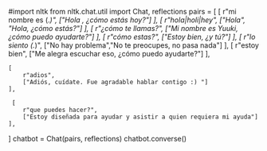 #import nltk
from nltk.chat.util import Chat, reflections
pairs = [
    [
        r"mi nombre es (.*)",
        ["Hola , ¿cómo estás hoy?"]
    ],
    [
        r"hola|holi|hey",
        ["Hola", "Hola, ¿cómo estás?"]
    ],
    [
        r"¿cómo te llamas?",
        ["Mi nombre es Yuuki, ¿cómo puedo ayudarte?"]
    ],
    [
        r"cómo estas?",
        ["Estoy bien, ¿y tú?"]
    ],
    [
        r"lo siento (.*)",
        ["No hay problema","No te preocupes, no pasa nada"]
    ],
    [
        r"estoy bien",
        ["Me alegra escuchar eso, ¿cómo puedo ayudarte?"]
    ],

    [
        r"adios",
        ["Adiós, cuídate. Fue agradable hablar contigo :) "]
    ],
    
     [
        r"que puedes hacer?",
        ["Estoy diseñada para ayudar y asistir a quien requiera mi ayuda"]
    ],
]
chatbot = Chat(pairs, reflections)
chatbot.converse()
